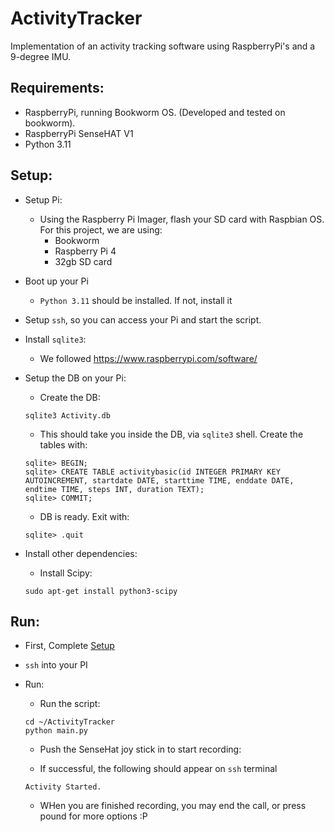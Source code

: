 # ActivityTracker

Implementation of an activity tracking software using RaspberryPi's and a 9-degree IMU.

## Requirements:
* RaspberryPi, running Bookworm OS. (Developed and tested on bookworm).
* RaspberryPi SenseHAT V1
* Python 3.11

## Setup:
* Setup Pi:
  * Using the Raspberry Pi Imager, flash your SD card with Raspbian OS. For this project, we are using:
    * Bookworm
    * Raspberry Pi 4
    * 32gb SD card

* Boot up your Pi
  * `Python 3.11` should be installed. If not, install it

* Setup `ssh`, so you can access your Pi and start the script.

* Install `sqlite3`:
  * We followed https://www.raspberrypi.com/software/

* Setup the DB on your Pi:
  * Create the DB:
  ```
  sqlite3 Activity.db
  ```

  * This should take you inside the DB, via `sqlite3` shell. Create the tables with:
  ```
  sqlite> BEGIN;
  sqlite> CREATE TABLE activitybasic(id INTEGER PRIMARY KEY AUTOINCREMENT, startdate DATE, starttime TIME, enddate DATE, endtime TIME, steps INT, duration TEXT);
  sqlite> COMMIT;
  ```

  * DB is ready. Exit with:
  ```
  sqlite> .quit
  ```

* Install other dependencies:

  * Install Scipy: 
  ```
  sudo apt-get install python3-scipy
  ```

## Run:

* First, Complete [Setup](#setup)

* `ssh` into your PI

* Run:

  * Run the script:
  ```
  cd ~/ActivityTracker
  python main.py
  ```

  * Push the SenseHat joy stick in to start recording:

  * If successful, the following should appear on `ssh` terminal
  ```
  Activity Started.
  ```

  * WHen you are finished recording, you may end the call, or press pound for more options :P